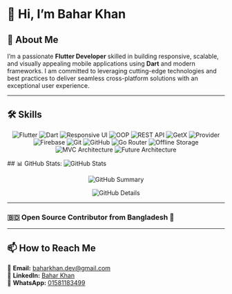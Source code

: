 # 👋 Hi, I’m Bahar Khan

## 🚀 About Me
I’m a passionate **Flutter Developer** skilled in building responsive, scalable, and visually appealing mobile applications using **Dart** and modern frameworks. I am committed to leveraging cutting-edge technologies and best practices to deliver seamless cross-platform solutions with an exceptional user experience.

---

## 🛠️ Skills  
<p align="center">
  <img src="https://img.shields.io/badge/Flutter-02569B?style=for-the-badge&logo=flutter&logoColor=white" alt="Flutter"/>
  <img src="https://img.shields.io/badge/Dart-0175C2?style=for-the-badge&logo=dart&logoColor=white" alt="Dart"/>
  <img src="https://img.shields.io/badge/Responsive%20UI-4CAF50?style=for-the-badge&logo=android&logoColor=white" alt="Responsive UI"/>
  <img src="https://img.shields.io/badge/OOP%20Concepts-FF9800?style=for-the-badge&logo=code&logoColor=white" alt="OOP"/>
  <img src="https://img.shields.io/badge/REST%20API-008000?style=for-the-badge&logo=postman&logoColor=white" alt="REST API"/>
  <img src="https://img.shields.io/badge/GetX-7952B3?style=for-the-badge&logo=getx&logoColor=white" alt="GetX"/>
  <img src="https://img.shields.io/badge/Provider-FF6F00?style=for-the-badge&logo=flutter&logoColor=white" alt="Provider"/>
  <img src="https://img.shields.io/badge/Firebase-FFCA28?style=for-the-badge&logo=firebase&logoColor=black" alt="Firebase"/>
  <img src="https://img.shields.io/badge/Git-F34F29?style=for-the-badge&logo=git&logoColor=white" alt="Git"/>
  <img src="https://img.shields.io/badge/GitHub-181717?style=for-the-badge&logo=github&logoColor=white" alt="GitHub"/>
  <img src="https://img.shields.io/badge/Go%20Router-4285F4?style=for-the-badge&logo=flutter&logoColor=white" alt="Go Router"/>
  <img src="https://img.shields.io/badge/Offline%20Storage-FF4500?style=for-the-badge&logo=database&logoColor=white" alt="Offline Storage"/>
  <img src="https://img.shields.io/badge/MVC%20Architecture-2C3E50?style=for-the-badge&logo=code&logoColor=white" alt="MVC Architecture"/>
  <img src="https://img.shields.io/badge/Future%20Architecture-1E90FF?style=for-the-badge&logo=code&logoColor=white" alt="Future Architecture"/>
</p>
## 📊 GitHub Stats:

<img src="https://github-readme-stats.vercel.app/api?username=baharkhan&show_icons=true&theme=tokyonight&hide_title=true&hide=prs,issues&count_private=true&custom_title=Baharkhan's GitHub Stats" alt="GitHub Stats" />

<p align="center">
  <img src="https://github-profile-summary-cards.vercel.app/api/cards/stats?username=baharkhan&theme=tokyonight" alt="GitHub Summary" />
</p>

<p align="center">
  <img src="https://github-profile-summary-cards.vercel.app/api/cards/profile-details?username=baharkhan&theme=tokyonight" alt="GitHub Details" />
</p>

---

### 🇧🇩 Open Source Contributor from Bangladesh 💚

---

## 📫 How to Reach Me  
📧 **Email:** [baharkhan.dev@gmail.com](mailto:baharkhan.dev@gmail.com)  
💼 **LinkedIn:** [Bahar Khan](https://www.linkedin.com/in/baharkhan/)  
📱 **WhatsApp:** [01581183499](https://wa.me/8801581183499)  



